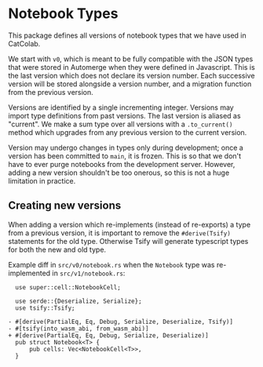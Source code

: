 # Notebook Types

This package defines all versions of notebook types that we have used in CatColab.

We start with `v0`, which is meant to be fully compatible with the JSON types that were stored in Automerge when they were defined in Javascript. This is the last version which does not declare its version number. Each successive version will be stored alongside a version number, and a migration function from the previous version.

Versions are identified by a single incrementing integer. Versions may import type definitions from past versions. The last version is aliased as "current". We make a sum type over all versions with a `.to_current()` method which upgrades from any previous version to the current version.

Version may undergo changes in types only during development; once a version has been committed to `main`, it is frozen. This is so that we don't have to ever purge notebooks from the development server. However, adding a new version shouldn't be too onerous, so this is not a huge limitation in practice.


## Creating new versions

When adding a version which re-implements (instead of re-exports) a type from a previous version, it is important to remove the `#derive(Tsify)` statements for the old type. Otherwise Tsify will generate typescript types for both the new and old type.

Example diff in `src/v0/notebook.rs` when the `Notebook` type was re-implemented in `src/v1/notebook.rs`:

```
  use super::cell::NotebookCell;

  use serde::{Deserialize, Serialize};
  use tsify::Tsify;

- #[derive(PartialEq, Eq, Debug, Serialize, Deserialize, Tsify)]
- #[tsify(into_wasm_abi, from_wasm_abi)]
+ #[derive(PartialEq, Eq, Debug, Serialize, Deserialize)]
  pub struct Notebook<T> {
      pub cells: Vec<NotebookCell<T>>,
  }
```
